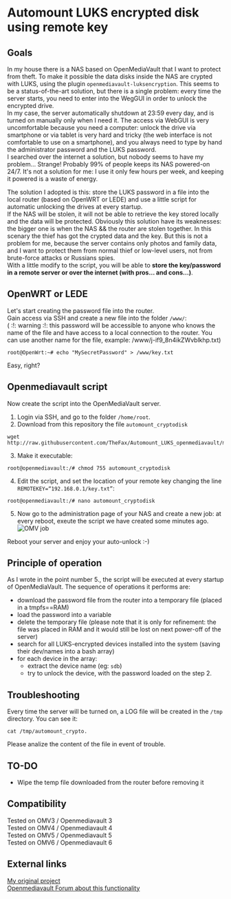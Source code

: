 # Automount LUKS encrypted disk using remote key #

## Goals ##

In my house there is a NAS based on OpenMediaVault that I want to protect from theft. To make it possible the data disks inside the NAS are crypted with LUKS, using the plugin `openmediavault-luksencryption`. This seems to be a status-of-the-art solution, but there is a single problem: every time the server starts, you need to enter into the WegGUI in order to unlock the encrypted drive.  
In my case, the server automatically shutdown at 23:59 every day, and is turned on manually only when I need it. The access via WebGUI is very uncomfortable because you need a computer: unlock the drive via smartphone or via tablet is very hard and tricky (the web interface is not comfortable to use on a smartphone), and you always need to type by hand the administrator password and the LUKS password.  
I searched over the internet a solution, but nobody seems to have my problem… Strange! Probably 99% of people keeps its NAS powered-on 24/7. It's not a solution for me: I use it only few hours per week, and keeping it powered is a waste of energy.

The solution I adopted is this: store the LUKS password in a file into the local router (based on OpenWRT or LEDE) and use a little script for automatic unlocking the drives at every startup.  
If the NAS will be stolen, it will not be able to retrieve the key stored locally and the data will be protected. Obviously this solution have its weaknesses: the bigger one is when the NAS && the router are stolen together. In this scenary the thief has got the crypted data and the key. But this is not a problem for me, because the server contains only photos and family data, and I want to protect them from normal thief or low-level users, not from brute-force attacks or Russians spies.  
With a little modify to the script, you will be able to **store the key/password in a remote server or over the internet (with pros… and cons…)**.  

## OpenWRT or LEDE ##

Let's start creating the password file into the router.  
Gain access via SSH and create a new file into the folder `/www/`:  
( :!: warning :!: this password will be accessible to anyone who knows the name of the file and have access to a local connection to the router. You can use another name for the file, example: /www/j-if9_8n4ikZWvblkhp.txt)  
```
root@OpenWrt:~# echo "MySecretPassword" > /www/key.txt
```

Easy, right?

## Openmediavault script ##

Now create the script into the OpenMediaVault server.
1. Login via SSH, and go to the folder `/home/root`.
2. Download from this repository the file `automount_cryptodisk`   
```
wget http://raw.githubusercontent.com/TheFax/Automount_LUKS_openmediavault/master/automount_cryptodisk
```
3. Make it executable:  
```
root@openmediavault:/# chmod 755 automount_cryptodisk
```
4. Edit the script, and set the location of your remote key changing the line `REMOTEKEY=“192.168.0.1/key.txt”`:  
```
root@openmediavault:/# nano automount_cryptodisk
```
5. Now go to the administration page of your NAS and create a new job: at every reboot, exeute the script we have created some minutes ago.  
![OMV job](OMV_job.jpg)

Reboot your server and enjoy your auto-unlock :-)

## Principle of operation ##

As I wrote in the point number 5., the script will be executed at every startup of OpenMediaVault.
The sequence of operations it performs are:
* download the password file from the router into a temporary file (placed in a tmpfs==RAM)
* load the password into a variable
* delete the temporary file (please note that it is only for refinement: the file was placed in RAM and it would still be lost on next power-off of the server)
* search for all LUKS-encrypted devices installed into the system (saving their dev/names into a bash array)
* for each device in the array:
  * extract the device name (eg: `sdb`)
  * try to unlock the device, with the password loaded on the step 2.

## Troubleshooting ##

Every time the server will be turned on, a LOG file will be created in the `/tmp` directory. You can see it:
```
cat /tmp/automount_crypto.
```

Please analize the content of the file in event of trouble.

## TO-DO ##

* Wipe the temp file downloaded from the router before removing it

## Compatibility ##

Tested on OMV3 / Openmediavault 3  
Tested on OMV4 / Openmediavault 4  
Tested on OMV5 / Openmediavault 5  
Tested on OMV6 / Openmediavault 6  

## External links ##
[My original project](https://goodstone.altervista.org/wiki/doku.php?id=linux:openmediavault:automount_luks_with_remote_key)  
[Openmediavault Forum about this functionality](http://forum.openmediavault.org/index.php/Thread/15532-LUKS-auto-unlock-via-keyfile-from-a-network-device/#post140091)
